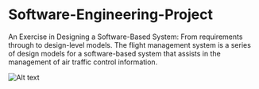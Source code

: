 # Software-Engineering-Project
An Exercise in Designing a Software-Based System: From requirements through to design-level models. The flight management system is a series of design models for a software-based system that assists in the management of air traffic control information.


![Alt text](https://media.giphy.com/media/NuDzcu1gzbKpDqSPgx/giphy.gif)
